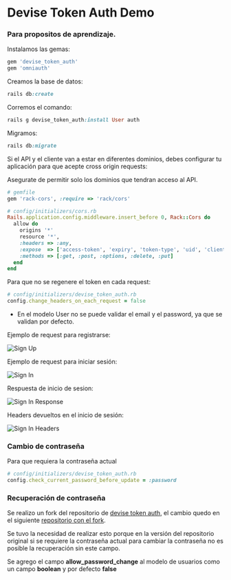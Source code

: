 # Devise Token Auth Demo

### Para propositos de aprendizaje.


Instalamos las gemas:
~~~ruby
gem 'devise_token_auth'
gem 'omniauth'
~~~

Creamos la base de datos:
~~~ruby
rails db:create
~~~

Corremos el comando:
~~~ruby
rails g devise_token_auth:install User auth
~~~

Migramos:
~~~ruby
rails db:migrate
~~~

Si el API y el cliente van a estar en diferentes dominios, debes configurar tu aplicación para que acepte  cross origin requests:

Asegurate de permitir solo los dominios que tendran acceso al API.
~~~ruby
# gemfile
gem 'rack-cors', :require => 'rack/cors'

# config/initializers/cors.rb
Rails.application.config.middleware.insert_before 0, Rack::Cors do
  allow do
    origins '*'
    resource '*',
    :headers => :any,
    :expose  => ['access-token', 'expiry', 'token-type', 'uid', 'client'],
    :methods => [:get, :post, :options, :delete, :put]
  end
end
~~~

Para que no se regenere el token en cada request:
~~~ruby
# config/initializers/devise_token_auth.rb
config.change_headers_on_each_request = false
~~~

- En el modelo User no se puede validar el email y el password, ya que se validan por defecto.


Ejemplo de request para registrarse:

![Sign Up](https://github.com/learningruby/devise_token_auth_demo/blob/master/public/images/sign_up.png?raw=true)

Ejemplo de request para iniciar sesión:

![Sign In](https://github.com/learningruby/devise_token_auth_demo/blob/master/public/images/sign_in.png?raw=true)

Respuesta de inicio de sesion:

![Sign In Response](https://github.com/learningruby/devise_token_auth_demo/blob/master/public/images/sign_in_response.png?raw=true)

Headers devueltos en el inicio de sesión:

![Sign In Headers](https://github.com/learningruby/devise_token_auth_demo/blob/master/public/images/sign_in_headers.png?raw=true)


### Cambio de contraseña

Para que requiera la contraseña actual
~~~ruby
# config/initializers/devise_token_auth.rb
config.check_current_password_before_update = :password
~~~

### Recuperación de contraseña

Se realizo un fork del repositorio de [devise token auth](https://github.com/lynndylanhurley/devise_token_auth), el cambio quedo en el siguiente [repositorio con el fork](https://github.com/emmanuelsw/devise_token_auth).

Se tuvo la necesidad de realizar esto porque en la versión del repositorio original si se requiere la contraseña actual para cambiar la contraseña no es posible la recuperación sin este campo.

Se agrego el campo  **allow_password_change** al modelo de usuarios como un campo **boolean** y por defecto **false**




